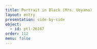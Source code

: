 ```yaml
---
title: Portrait in Black (Mrs. Ueyama)
layout: entry
presentation: side-by-side
object:
  - id: ptl-26167
order: 112
menu: false
---
```








